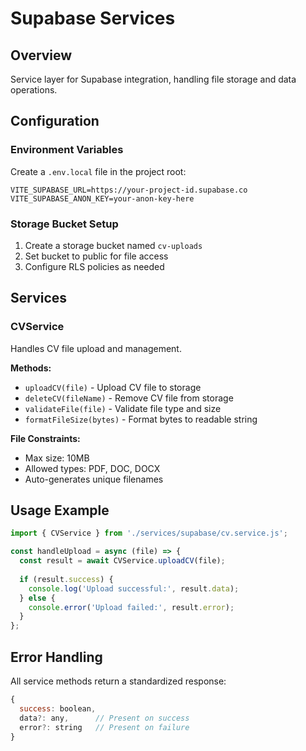 # Supabase Services

## Overview
Service layer for Supabase integration, handling file storage and data operations.

## Configuration

### Environment Variables
Create a `.env.local` file in the project root:

```
VITE_SUPABASE_URL=https://your-project-id.supabase.co
VITE_SUPABASE_ANON_KEY=your-anon-key-here
```

### Storage Bucket Setup
1. Create a storage bucket named `cv-uploads`
2. Set bucket to public for file access
3. Configure RLS policies as needed

## Services

### CVService
Handles CV file upload and management.

**Methods:**
- `uploadCV(file)` - Upload CV file to storage
- `deleteCV(fileName)` - Remove CV file from storage  
- `validateFile(file)` - Validate file type and size
- `formatFileSize(bytes)` - Format bytes to readable string

**File Constraints:**
- Max size: 10MB
- Allowed types: PDF, DOC, DOCX
- Auto-generates unique filenames

## Usage Example

```javascript
import { CVService } from './services/supabase/cv.service.js';

const handleUpload = async (file) => {
  const result = await CVService.uploadCV(file);
  
  if (result.success) {
    console.log('Upload successful:', result.data);
  } else {
    console.error('Upload failed:', result.error);
  }
};
```

## Error Handling
All service methods return a standardized response:

```javascript
{
  success: boolean,
  data?: any,      // Present on success
  error?: string   // Present on failure
}
```